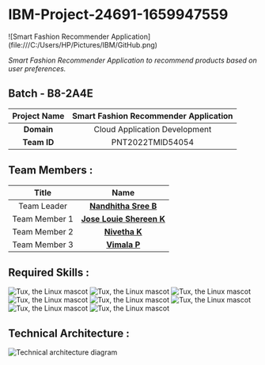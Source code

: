 # IBM-Project-24691-1659947559

  
![Smart Fashion Recommender Application]
(file:///C:/Users/HP/Pictures/IBM/GitHub.png)

<i>Smart Fashion Recommender Application to recommend products based on user preferences.</i>

## Batch - B8-2A4E

|      **Project Name**     | Smart Fashion Recommender Application |
|:---------------------:|:------------------------------:|
|         **Domain**        |  Cloud Application Development |
|        **Team ID**        |  PNT2022TMID54054 |

## Team Members :
|   **Title**   |      **Name**     |
|:-----------:|:-----------------:|
| Team Leader   |    **[Nandhitha Sree B](https://github.com/Nandhitha-Sree-B)**   |
| Team Member 1 |   **[Jose Louie Shereen K](https://github.com/ShereenAlby)**  |
| Team Member 2 |  **[Nivetha K](https://github.com/Nivekumar01)**  |
| Team Member 3 | **[Vimala P](https://github.com/Vimala18)** |

## Required Skills :
 ![Tux, the Linux mascot](https://img.icons8.com/color/48/40C057/html-5--v1.png)   ![Tux, the Linux mascot](https://img.icons8.com/fluency/48/000000/css3.png) ![Tux, the Linux mascot](https://img.icons8.com/fluency/48/000000/javascript.png) ![Tux, the Linux mascot]( https://img.icons8.com/color/48/000000/kubernetes.png) ![Tux, the Linux mascot](https://img.icons8.com/color/48/000000/docker.png)  ![Tux, the Linux mascot](https://img.icons8.com/fluency/48/000000/python.png)  ![Tux, the Linux mascot]( https://img.icons8.com/ios-filled/50/000000/flask.png) ![Tux, the Linux mascot](https://img.icons8.com/nolan/64/ibm.png)

## Technical Architecture :
![Technical architecture diagram](https://lh5.googleusercontent.com/PPjoZsdcAXSw0saJAddKYq0KIadbBhzJRe6KYoqILUQuPnuUiDZcaN0jnyUL2do3GfID7AKQaYlhPU2Ph0GeKZ9Vs49fBfer4afyeMy0oRqlkpZKn-PZXGerLBlYZQ)
